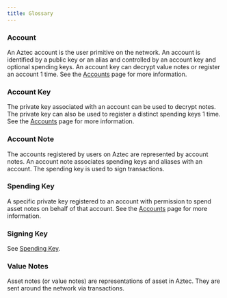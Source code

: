 ```yaml
---
title: Glossary
---
```


### Account

An Aztec account is the user primitive on the network. An account is identified by a public key or an alias and controlled by an account key and optional spending keys. An account key can decrypt value notes or register an account 1 time. See the [Accounts](how-aztec-works/accounts.md) page for more information.

### Account Key

The private key associated with an account can be used to decrypt notes. The private key can also be used to register a distinct spending keys 1 time. See the [Accounts](how-aztec-works/accounts.md) page for more information.

### Account Note

The accounts registered by users on Aztec are represented by account notes. An account note associates spending keys and aliases with an account. The spending key is used to sign transactions.

### Spending Key

A specific private key registered to an account with permission to spend asset notes on behalf of that account. See the [Accounts](how-aztec-works/accounts.md) page for more information.

### Signing Key

See [Spending Key](#spending-key).

### Value Notes

Asset notes (or value notes) are representations of asset in Aztec. They are sent around the network via transactions.
